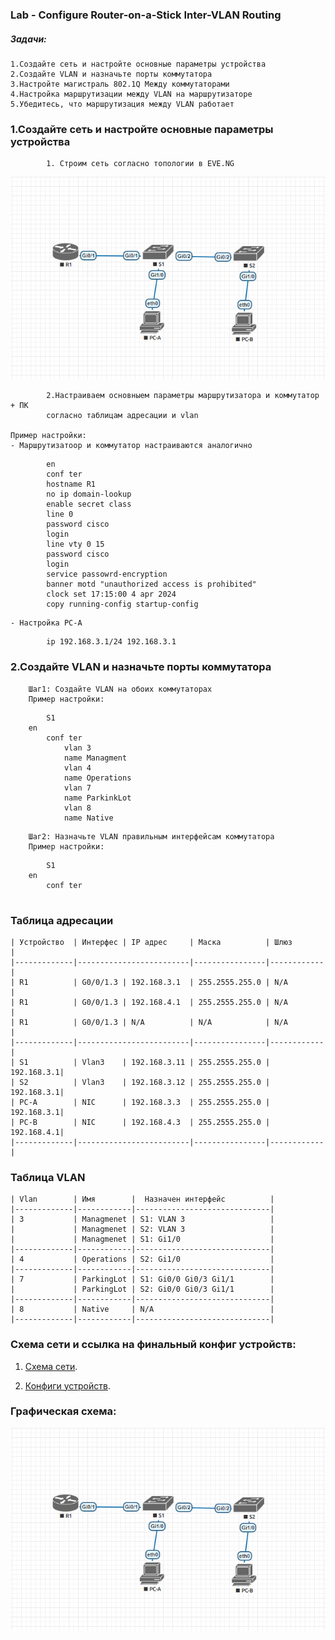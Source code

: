 ### Lab - Configure Router-on-a-Stick Inter-VLAN Routing 

##### Задачи:
    1.Создайте сеть и настройте основные параметры устройства
    2.Создайте VLAN и назначьте порты коммутатора
    3.Настройте магистраль 802.1Q Между коммутаторами
    4.Настройка маршрутизации между VLAN на маршрутизаторе
    5.Убедитесь, что маршрутизация между VLAN работает



### 1.Создайте сеть и настройте основные параметры устройства
            1. Строим сеть согласно топологии в EVE.NG
![](lab01-vlan.png)

            2.Настраиваем основныем параметры маршрутизатора и коммутатор + ПК
            согласно таблицам адресации и vlan

    Пример настройки:
    - Маршрутизатоор и коммутатор настраиваются аналогично
```
        en
        conf ter
        hostname R1
        no ip domain-lookup
        enable secret class
        line 0
        password cisco
        login
        line vty 0 15
        password cisco
        login
        service passowrd-encryption
        banner motd "unauthorized access is prohibited"
        clock set 17:15:00 4 apr 2024
        copy running-config startup-config
```
    - Настройка PC-A
```
        ip 192.168.3.1/24 192.168.3.1
```

### 2.Создайте VLAN и назначьте порты коммутатора
        Шаг1: Создайте VLAN на обоих коммутаторах
        Пример настройки:
    
```
        S1
    en
        conf ter
            vlan 3
            name Managment
            vlan 4 
            name Operations
            vlan 7
            name ParkinkLot
            vlan 8
            name Native
```

        Шаг2: Назначьте VLAN правильным интерфейсам коммутатора
        Пример настройки:

```
        S1
    en
        conf ter
           
```



### Таблица адресации

    | Устройство  | Интерфес | IP адрес     | Маска          | Шлюз       |
    |-------------|-------------------------|----------------|------------|
    | R1          | G0/0/1.3 | 192.168.3.1  | 255.2555.255.0 | N/A        |
    | R1          | G0/0/1.3 | 192.168.4.1  | 255.2555.255.0 | N/A        |
    | R1          | G0/0/1.3 | N/A          | N/A            | N/A        |
    |-------------|-------------------------|----------------|------------|
    | S1          | Vlan3    | 192.168.3.11 | 255.2555.255.0 | 192.168.3.1|
    | S2          | Vlan3    | 192.168.3.12 | 255.2555.255.0 | 192.168.3.1|
    | PC-A        | NIC      | 192.168.3.3  | 255.2555.255.0 | 192.168.3.1|
    | PC-B        | NIC      | 192.168.4.3  | 255.2555.255.0 | 192.168.4.1|
    |-------------|-------------------------|----------------|------------|



### Таблица VLAN

    | Vlan        | Имя        |  Назначен интерфейс          |
    |-------------|------------|------------------------------|
    | 3           | Managmenet | S1: VLAN 3                   |
    |             | Managmenet | S2: VLAN 3                   |
    |             | Managmenet | S1: Gi1/0                    |
    |-------------|------------|------------------------------|
    | 4           | Operations | S2: Gi1/0                    |
    |-------------|------------|------------------------------|
    | 7           | ParkingLot | S1: Gi0/0 Gi0/3 Gi1/1        |
    |             | ParkingLot | S2: Gi0/0 Gi0/3 Gi1/1        |
    |-------------|------------|------------------------------|
    | 8           | Native     | N/A                          |
    |-------------|------------|------------------------------|



 ### Схема сети и ссылка на финальный конфиг устройств:
   
1. [Схема сети](lab01-vlan.png).   

2. [Конфиги устройств](configs/).


###  Графическая схема:

![](lab01-vlan.png)
